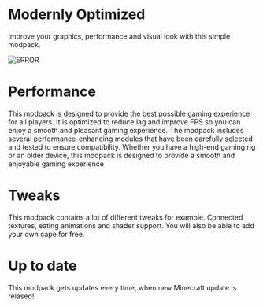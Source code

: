 # Modernly Optimized
Improve your graphics, performance and visual look with this simple modpack.

![ERROR](https://65b61aebde5e5f372d2a73a7--fascinating-speculoos-df7a1f.netlify.app/photo.png)

# Performance
This modpack is designed to provide the best possible gaming experience for all players. It is optimized to reduce lag and improve FPS so you can enjoy a smooth and pleasant gaming experience. The modpack includes several performance-enhancing modules that have been carefully selected and tested to ensure compatibility. Whether you have a high-end gaming rig or an older device, this modpack is designed to provide a smooth and enjoyable gaming experience

# Tweaks
This modpack contains a lot of different tweaks for example. Connected textures, eating animations and shader support. You will also be able to add your own cape for free.

# Up to date
This modpack gets updates every time, when new Minecraft update is relased!
